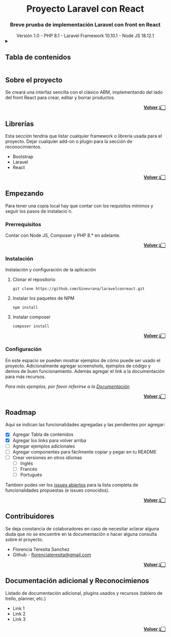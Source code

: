 <!-- Link TOP -->
<a name="top"></a>

<!-- Cabecera -->
<div align="center">

<!-- Logo <img> -->

<h1> Proyecto Laravel con React</h1>

<h3>Breve prueba de implementación Laravel con front en React</h3>
<span>
Versión 1.0 - PHP 8.1 - Laravel Framework 10.10.1 - Node JS 18.12.1
</span>
<!-- <h5>ID Proyecto - Hipervínculo</h5> -->

</div>

<!-- Tabla de contenidos -->
<details>
<summary><h2>Tabla de contenidos</h2></summary>
  <ol>
    <li>
      <a href="#sobre-el-proyecto">Sobre el proyecto</a>
      <ul>
        <li><a href="#librerías">Librerías</a></li>
      </ul>
    </li>
    <li>
      <a href="#empezando">Empezando</a>
      <ul>
        <li><a href="#prerrequisitos">Prerrequisitos</a></li>
        <li><a href="#instalación">Instalación</a></li>
        <li><a href="#configuración">Configuración</a></li>
      </ul>
    </li>
    <li><a href="#roadmap">Roadmap</a></li>
    <li><a href="#contribuidores">Contribuidores</a></li>
    <li><a href="#contacto">Contacto</a></li>
    <li><a href="#documentación-adicional-y-reconocimienos">Documentación adicional y Reconocimientos</a></li>    
    <li><a href="#proyectos-relacionados">Proyectos relacionados</a></li>
  </ol>
</details>


<h2>Sobre el proyecto</h2>
Se creará una interfaz sencilla con el clásico ABM, implementando del lado del front React para crear, editar y borrar productos.

<strong><p align="right"><a href="#top">Volver 👆🏻</a></p></strong>

<h2>Librerías</h2>
Esta sección tendría que listar cualquier framework o librería usada para el proyecto. Dejar cualquier add-on o plugin para la sección de reconocimientos.

* Bootstrap
* Laravel
* React

<strong><p align="right"><a href="#top">Volver 👆🏻</a></p></strong>

<h2>Empezando</h2>
Para tener una copia local hay que contar con los requisitos mínimos y seguir los pasos de instalacio´n.

<h3>Prerrequisitos</h3>
Contar con Node JS, Composer y PHP 8.* en adelante.


<strong><p align="right"><a href="#top">Volver 👆🏻</a></p></strong>

<h3>Instalación</h3>
Instalación y configuración de la aplicación

1. Clonar el repositorio 

   ```
   git clone https://github.com/Ginevrana/laravelconreact.git
   ```
2. Instalar los paquetes de NPM 
   ```
   npm install
   ```
3. Instalar composer
   ```
   composer install
   ```

<strong><p align="right"><a href="#top">Volver 👆🏻</a></p></strong>

<h3>Configuración</h3>
En este espacio se pueden mostrar ejemplos de cómo puede ser usado el proyecto. Adicionalmente agregar screenshots, ejemplos de código y demos de buen funcionamiento. Además agregar el link a la documentación para más recursos. 

_Para más ejemplos, por favor referirse a la [Documentación](https://example.com)_

<strong><p align="right"><a href="#top">Volver 👆🏻</a></p></strong>

<h2>Roadmap</h2>
Aquí se indican las funcionalidades agregadas y las pendientes por agregar:

- [x] Agregar Tabla de contenidos
- [x] Agregar los links para volver arriba
- [ ] Agregar ejemplos adicionales
- [ ] Agregar componentes para fácilmente copiar y pegar en tu README
- [ ] Crear versiones en otros idiomas
    - [ ] Inglés
    - [ ] Francés
    - [ ] Portugués

Tambien podes ver los [issues abiertos](https://github.com/Ginevrana/ReadMe-Template/issues) para la lista completa de funcionalidades propuestas (e issues conocidos).

<strong><p align="right"><a href="#top">Volver 👆🏻</a></p></strong>

<h2>Contribuidores</h2>
Se deja constancia de colaboradores en caso de necesitar aclarar alguna duda que no se encuentre en la documentación o hacer alguna consulta sobre el proyecto.

- Florencia Teresita Sanchez 
- Github - florenciateresita@gmail.com

<strong><p align="right"><a href="#top">Volver 👆🏻</a></p></strong>


<h2>Documentación adicional y Reconocimienos</h2>
Listado de documentación adicional, plugins usados y recursos (tablero de trello, planner, etc.)

- Link 1
- Link 2
- Link 3

<strong><p align="right"><a href="#top">Volver 👆🏻</a></p></strong>